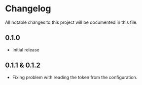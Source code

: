 # Changelog
All notable changes to this project will be documented in this file.

## 0.1.0

- Initial release

## 0.1.1 & 0.1.2

- Fixing problem with reading the token from the configuration. 
